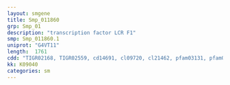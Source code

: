 ```yaml
---
layout: smgene
title: Smp_011860
grp: Smp_01
description: "transcription factor LCR F1"
smp: Smp_011860.1
uniprot: "G4VT11"
length:  1761
cdd: "TIGR02168, TIGR02559, cd14691, cl09720, cl21462, pfam03131, pfam04094, pfam09486, smart00338"
kk: K09040
categories: sm
---
```

